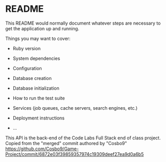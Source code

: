 # README

This README would normally document whatever steps are necessary to get the
application up and running.

Things you may want to cover:

* Ruby version

* System dependencies

* Configuration

* Database creation

* Database initialization

* How to run the test suite

* Services (job queues, cache servers, search engines, etc.)

* Deployment instructions

* ...

This API is the back-end of the Code Labs Full Stack end of class project. Copied from the "merged" commit authored by "Cosbo9" https://github.com/Cosbo9/Game-Project/commit/6872e03f39859357974c19309deef27ea9d0a6b5
